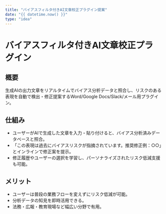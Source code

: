 ```yaml
---
title: "バイアスフィルタ付きAI文章校正プラグイン提案"
date: "{{ datetime.now() }}"
type: "idea"
---
```


# バイアスフィルタ付きAI文章校正プラグイン

## 概要
生成AIの出力文章をリアルタイムでバイアス分析データと照合し、リスクのある表現を自動で検出・修正提案するWord/Google Docs/Slack/メール用プラグイン。

## 仕組み
- ユーザーがAIで生成した文章を入力・貼り付けると、バイアス分析済みデータベースと照合。
- 「この表現は過去にバイアスリスクが指摘されています。推奨修正例：○○」とインラインで修正案を提示。
- 修正履歴やユーザーの選択を学習し、パーソナライズされたリスク低減支援も可能。

## メリット
- ユーザーは普段の業務フローを変えずにリスク低減が可能。
- 分析データの知見を即時活用できる。
- 法務・広報・教育現場など幅広い分野で有用。